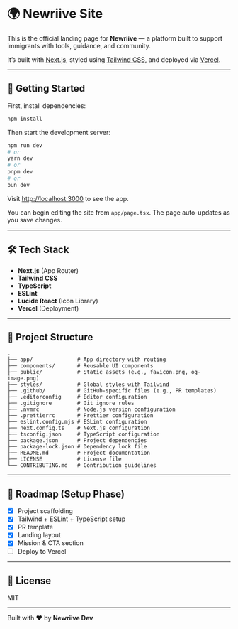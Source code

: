 # 🌍 Newriive Site

This is the official landing page for **Newriive** — a platform built to support immigrants with tools, guidance, and community.

It’s built with [Next.js](https://nextjs.org), styled using [Tailwind CSS](https://tailwindcss.com), and deployed via [Vercel](https://vercel.com).

---

## 🚀 Getting Started

First, install dependencies:

```bash
npm install
```

Then start the development server:

```bash
npm run dev
# or
yarn dev
# or
pnpm dev
# or
bun dev
```

Visit [http://localhost:3000](http://localhost:3000) to see the app.

You can begin editing the site from `app/page.tsx`. The page auto-updates as you save changes.

---

## 🛠️ Tech Stack

- **Next.js** (App Router)
- **Tailwind CSS**
- **TypeScript**
- **ESLint**
- **Lucide React** (Icon Library)
- **Vercel** (Deployment)

---

## 📁 Project Structure

```
.
├── app/              # App directory with routing
├── components/       # Reusable UI components
├── public/           # Static assets (e.g., favicon.png, og-image.png)
├── styles/           # Global styles with Tailwind
├── .github/          # GitHub-specific files (e.g., PR templates)
├── .editorconfig     # Editor configuration
├── .gitignore        # Git ignore rules
├── .nvmrc            # Node.js version configuration
├── .prettierrc       # Prettier configuration
├── eslint.config.mjs # ESLint configuration
├── next.config.ts    # Next.js configuration
├── tsconfig.json     # TypeScript configuration
├── package.json      # Project dependencies
├── package-lock.json # Dependency lock file
├── README.md         # Project documentation
├── LICENSE           # License file
└── CONTRIBUTING.md   # Contribution guidelines
```

---

## 📌 Roadmap (Setup Phase)

- [x] Project scaffolding
- [x] Tailwind + ESLint + TypeScript setup
- [x] PR template
- [x] Landing layout
- [x] Mission & CTA section
- [ ] Deploy to Vercel

---

## 📄 License

MIT

---

Built with ❤️ by **Newriive Dev**
